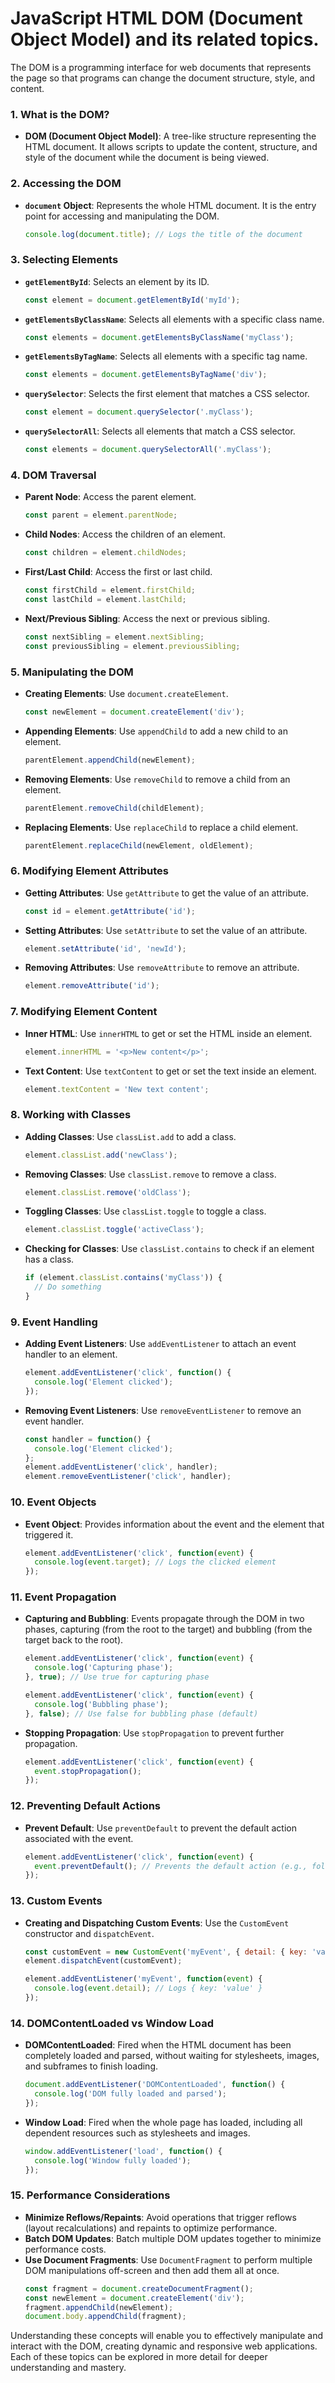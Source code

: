  # JavaScript HTML DOM (Document Object Model) and its related topics. 
 The DOM is a programming interface for web documents that represents the page so that programs can change the document structure, style, and content.

### 1. What is the DOM?
- **DOM (Document Object Model)**: A tree-like structure representing the HTML document. It allows scripts to update the content, structure, and style of the document while the document is being viewed.

### 2. Accessing the DOM
- **`document` Object**: Represents the whole HTML document. It is the entry point for accessing and manipulating the DOM.
  ```javascript
  console.log(document.title); // Logs the title of the document
  ```

### 3. Selecting Elements
- **`getElementById`**: Selects an element by its ID.
  ```javascript
  const element = document.getElementById('myId');
  ```
- **`getElementsByClassName`**: Selects all elements with a specific class name.
  ```javascript
  const elements = document.getElementsByClassName('myClass');
  ```
- **`getElementsByTagName`**: Selects all elements with a specific tag name.
  ```javascript
  const elements = document.getElementsByTagName('div');
  ```
- **`querySelector`**: Selects the first element that matches a CSS selector.
  ```javascript
  const element = document.querySelector('.myClass');
  ```
- **`querySelectorAll`**: Selects all elements that match a CSS selector.
  ```javascript
  const elements = document.querySelectorAll('.myClass');
  ```

### 4. DOM Traversal
- **Parent Node**: Access the parent element.
  ```javascript
  const parent = element.parentNode;
  ```
- **Child Nodes**: Access the children of an element.
  ```javascript
  const children = element.childNodes;
  ```
- **First/Last Child**: Access the first or last child.
  ```javascript
  const firstChild = element.firstChild;
  const lastChild = element.lastChild;
  ```
- **Next/Previous Sibling**: Access the next or previous sibling.
  ```javascript
  const nextSibling = element.nextSibling;
  const previousSibling = element.previousSibling;
  ```

### 5. Manipulating the DOM
- **Creating Elements**: Use `document.createElement`.
  ```javascript
  const newElement = document.createElement('div');
  ```
- **Appending Elements**: Use `appendChild` to add a new child to an element.
  ```javascript
  parentElement.appendChild(newElement);
  ```
- **Removing Elements**: Use `removeChild` to remove a child from an element.
  ```javascript
  parentElement.removeChild(childElement);
  ```
- **Replacing Elements**: Use `replaceChild` to replace a child element.
  ```javascript
  parentElement.replaceChild(newElement, oldElement);
  ```

### 6. Modifying Element Attributes
- **Getting Attributes**: Use `getAttribute` to get the value of an attribute.
  ```javascript
  const id = element.getAttribute('id');
  ```
- **Setting Attributes**: Use `setAttribute` to set the value of an attribute.
  ```javascript
  element.setAttribute('id', 'newId');
  ```
- **Removing Attributes**: Use `removeAttribute` to remove an attribute.
  ```javascript
  element.removeAttribute('id');
  ```

### 7. Modifying Element Content
- **Inner HTML**: Use `innerHTML` to get or set the HTML inside an element.
  ```javascript
  element.innerHTML = '<p>New content</p>';
  ```
- **Text Content**: Use `textContent` to get or set the text inside an element.
  ```javascript
  element.textContent = 'New text content';
  ```

### 8. Working with Classes
- **Adding Classes**: Use `classList.add` to add a class.
  ```javascript
  element.classList.add('newClass');
  ```
- **Removing Classes**: Use `classList.remove` to remove a class.
  ```javascript
  element.classList.remove('oldClass');
  ```
- **Toggling Classes**: Use `classList.toggle` to toggle a class.
  ```javascript
  element.classList.toggle('activeClass');
  ```
- **Checking for Classes**: Use `classList.contains` to check if an element has a class.
  ```javascript
  if (element.classList.contains('myClass')) {
    // Do something
  }
  ```

### 9. Event Handling
- **Adding Event Listeners**: Use `addEventListener` to attach an event handler to an element.
  ```javascript
  element.addEventListener('click', function() {
    console.log('Element clicked');
  });
  ```
- **Removing Event Listeners**: Use `removeEventListener` to remove an event handler.
  ```javascript
  const handler = function() {
    console.log('Element clicked');
  };
  element.addEventListener('click', handler);
  element.removeEventListener('click', handler);
  ```

### 10. Event Objects
- **Event Object**: Provides information about the event and the element that triggered it.
  ```javascript
  element.addEventListener('click', function(event) {
    console.log(event.target); // Logs the clicked element
  });
  ```

### 11. Event Propagation
- **Capturing and Bubbling**: Events propagate through the DOM in two phases, capturing (from the root to the target) and bubbling (from the target back to the root).
  ```javascript
  element.addEventListener('click', function(event) {
    console.log('Capturing phase');
  }, true); // Use true for capturing phase

  element.addEventListener('click', function(event) {
    console.log('Bubbling phase');
  }, false); // Use false for bubbling phase (default)
  ```
- **Stopping Propagation**: Use `stopPropagation` to prevent further propagation.
  ```javascript
  element.addEventListener('click', function(event) {
    event.stopPropagation();
  });
  ```

### 12. Preventing Default Actions
- **Prevent Default**: Use `preventDefault` to prevent the default action associated with the event.
  ```javascript
  element.addEventListener('click', function(event) {
    event.preventDefault(); // Prevents the default action (e.g., following a link)
  });
  ```

### 13. Custom Events
- **Creating and Dispatching Custom Events**: Use the `CustomEvent` constructor and `dispatchEvent`.
  ```javascript
  const customEvent = new CustomEvent('myEvent', { detail: { key: 'value' } });
  element.dispatchEvent(customEvent);

  element.addEventListener('myEvent', function(event) {
    console.log(event.detail); // Logs { key: 'value' }
  });
  ```

### 14. DOMContentLoaded vs Window Load
- **DOMContentLoaded**: Fired when the HTML document has been completely loaded and parsed, without waiting for stylesheets, images, and subframes to finish loading.
  ```javascript
  document.addEventListener('DOMContentLoaded', function() {
    console.log('DOM fully loaded and parsed');
  });
  ```
- **Window Load**: Fired when the whole page has loaded, including all dependent resources such as stylesheets and images.
  ```javascript
  window.addEventListener('load', function() {
    console.log('Window fully loaded');
  });
  ```

### 15. Performance Considerations
- **Minimize Reflows/Repaints**: Avoid operations that trigger reflows (layout recalculations) and repaints to optimize performance.
- **Batch DOM Updates**: Batch multiple DOM updates together to minimize performance costs.
- **Use Document Fragments**: Use `DocumentFragment` to perform multiple DOM manipulations off-screen and then add them all at once.
  ```javascript
  const fragment = document.createDocumentFragment();
  const newElement = document.createElement('div');
  fragment.appendChild(newElement);
  document.body.appendChild(fragment);
  ```

Understanding these concepts will enable you to effectively manipulate and interact with the DOM, creating dynamic and responsive web applications. Each of these topics can be explored in more detail for deeper understanding and mastery.

